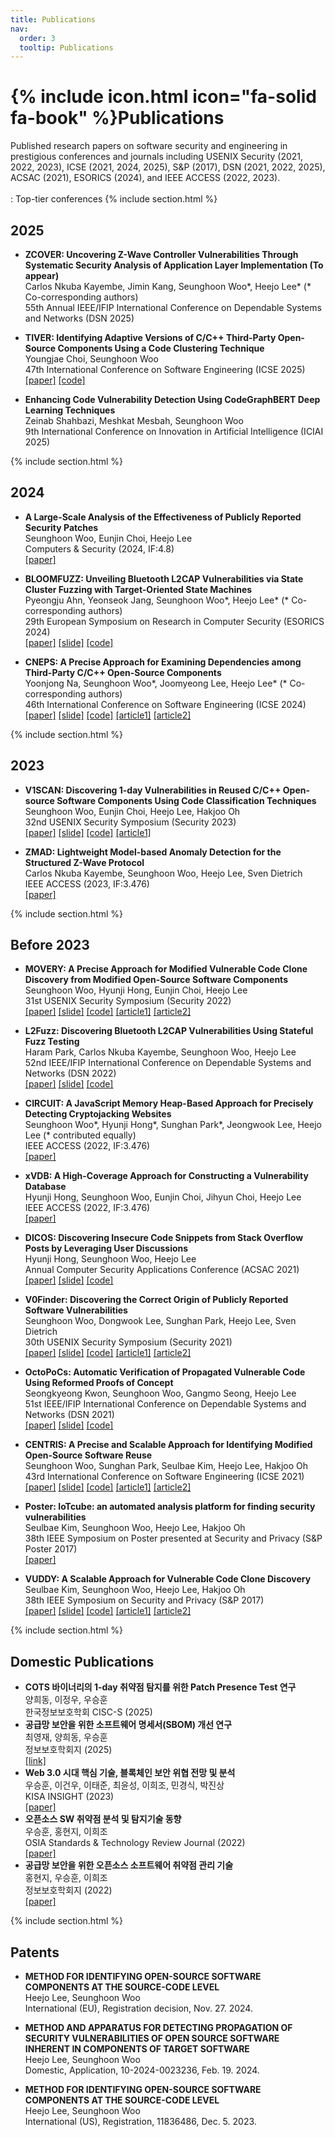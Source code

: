 ```yaml
---
title: Publications
nav:
  order: 3
  tooltip: Publications
---
```


# {% include icon.html icon="fa-solid fa-book" %}Publications

Published research papers on software security and engineering in prestigious conferences and journals including
USENIX Security (2021, 2022, 2023), ICSE (2021, 2024, 2025), S&P (2017), DSN (2021, 2022, 2025), ACSAC (2021), ESORICS (2024), and IEEE ACCESS (2022, 2023).
<br><br>
<i class="fa-solid fa-crown"></i>: Top-tier conferences
{% include section.html %}



## 2025
- **ZCOVER: Uncovering Z-Wave Controller Vulnerabilities Through Systematic Security Analysis of Application Layer Implementation (To appear)**<br> Carlos Nkuba Kayembe, Jimin Kang, Seunghoon Woo&#42;, Heejo Lee&#42; (* Co-corresponding authors)<br>55th Annual IEEE/IFIP International Conference on Dependable Systems and Networks (DSN 2025)

- **TIVER: Identifying Adaptive Versions of C/C++ Third-Party Open-Source Components Using a Code Clustering Technique**<br>Youngjae Choi, Seunghoon Woo<br><i class="fa-solid fa-crown"></i> 47th International Conference on Software Engineering (ICSE 2025)<br>[[paper]](/assets/papers/ICSE25.pdf) [[code]](https://github.com/Genius-Choi/TIVER-public)

- **Enhancing Code Vulnerability Detection Using CodeGraphBERT Deep Learning Techniques**<br>Zeinab Shahbazi, Meshkat Mesbah, Seunghoon Woo<br> 9th International Conference on Innovation in Artificial Intelligence (ICIAI 2025)

{% include section.html %}

## 2024
- **A Large-Scale Analysis of the Effectiveness of Publicly Reported Security Patches**<br>Seunghoon Woo, Eunjin Choi, Heejo Lee<br>Computers & Security (2024, IF:4.8)<br> [[paper]](https://doi.org/10.1016/j.cose.2024.104181)

- **BLOOMFUZZ: Unveiling Bluetooth L2CAP Vulnerabilities via State Cluster Fuzzing with Target-Oriented State Machines**<br>Pyeongju Ahn, Yeonseok Jang, Seunghoon Woo&#42;, Heejo Lee&#42; (* Co-corresponding authors)<br>29th European Symposium on Research in Computer Security (ESORICS 2024)<br>[[paper]](/assets/papers/ESORICS24.pdf) [[slide]](/assets/presentations/BLOOMFUZZ_ESORICS24_presentation.pdf) [[code]](https://github.com/pingjuu/BLOOMFUZZ)

- **CNEPS: A Precise Approach for Examining Dependencies among Third-Party C/C++ Open-Source Components**<br>Yoonjong Na, Seunghoon Woo&#42;, Joomyeong Lee, Heejo Lee&#42; (* Co-corresponding authors)<br><i class="fa-solid fa-crown"></i> 46th International Conference on Software Engineering (ICSE 2024)<br>[[paper]](/assets/papers/ICSE24.pdf) [[slide]](/assets/presentations/CNEPS_ICSE24_presentation.pdf) [[code]](https://github.com/sodium49/CNEPS-public) [[article1]](https://www.boannews.com/media/view.asp?idx=129096&page=1&mkind=1&kind=5) [[article2]](https://ssl.dailysecu.com/news/articleView.html?idxno=155331)

{% include section.html %}

## 2023

- **V1SCAN: Discovering 1-day Vulnerabilities in Reused C/C++ Open-source Software Components Using Code Classification Techniques**<br>Seunghoon Woo, Eunjin Choi, Heejo Lee, Hakjoo Oh<br><i class="fa-solid fa-crown"></i> 32nd USENIX Security Symposium (Security 2023)<br>[[paper]](/assets/papers/SECURITY23.pdf) [[slide]](/assets/presentations/V1SCAN_SECURITY23_presentation.pdf) [[code]](https://github.com/wooseunghoon/V1SCAN-public) [[article1]](https://www.koit.co.kr/news/articleView.html?idxno=117106)

- **ZMAD: Lightweight Model-based Anomaly Detection for the Structured Z-Wave Protocol**<br>Carlos Nkuba Kayembe, Seunghoon Woo, Heejo Lee, Sven Dietrich<br>IEEE ACCESS (2023, IF:3.476)<br>[[paper]](/assets/papers/ACCESS23.pdf)

{% include section.html %}

## Before 2023

- **MOVERY: A Precise Approach for Modified Vulnerable Code Clone Discovery from Modified Open-Source Software Components**<br>Seunghoon Woo, Hyunji Hong, Eunjin Choi, Heejo Lee<br><i class="fa-solid fa-crown"></i> 31st USENIX Security Symposium (Security 2022)<br>[[paper]](/assets/papers/SECURITY22.pdf) [[slide]](/assets/presentations/MOVERY_SECURITY22_presentation.pdf) [[code]](https://github.com/wooseunghoon/MOVERY-public) [[article1]](https://n.news.naver.com/mnews/article/030/0003046842?sid=105) [[article2]](https://www.korea.ac.kr/user/boardList.do?boardId=474633&command=albumView&page=1&boardSeq=493539&id=university_060108000000)

- **L2Fuzz: Discovering Bluetooth L2CAP Vulnerabilities Using Stateful Fuzz Testing**<br>Haram Park, Carlos Nkuba Kayembe, Seunghoon Woo, Heejo Lee<br>
52nd IEEE/IFIP International Conference on Dependable Systems and Networks (DSN 2022)<br>[[paper]](/assets/papers/DSN22.pdf) [[slide]](/assets/presentations/L2Fuzz_DSN22_presentation.pdf) [[code]](https://github.com/haramel/l2fuzz)

- **CIRCUIT: A JavaScript Memory Heap-Based Approach for Precisely Detecting Cryptojacking Websites**<br>Seunghoon Woo&#42;, Hyunji Hong&#42;, Sunghan Park&#42;, Jeongwook Lee, Heejo Lee (* contributed equally)<br>IEEE ACCESS (2022, IF:3.476)<br>[[paper]](/assets/papers/ACCESS22_circuit.pdf)

- **xVDB: A High-Coverage Approach for Constructing a Vulnerability Database**<br>Hyunji Hong, Seunghoon Woo, Eunjin Choi, Jihyun Choi, Heejo Lee<br>IEEE ACCESS (2022, IF:3.476)<br>[[paper]](/assets/papers/ACCESS22_xvdb.pdf)

- **DICOS: Discovering Insecure Code Snippets from Stack Overflow Posts by Leveraging User Discussions**<br>Hyunji Hong, Seunghoon Woo, Heejo Lee<br>
Annual Computer Security Applications Conference (ACSAC 2021)<br>[[paper]](/assets/papers/ACSAC21.pdf) [[slide]](/assets/presentations/Dicos_ACSAC21_presentation.pdf) [[code]](https://github.com/hyunji-hong/dicos-public)

- **V0Finder: Discovering the Correct Origin of Publicly Reported Software Vulnerabilities**<br>Seunghoon Woo, Dongwook Lee, Sunghan Park, Heejo Lee, Sven Dietrich<br><i class="fa-solid fa-crown"></i> 30th USENIX Security Symposium (Security 2021)<br>[[paper]](/assets/papers/SECURITY21.pdf) [[slide]](/assets/presentations/V0Finder_SECURITY21_presentation.pdf) [[code]](https://github.com/wooseunghoon/v0finder-public) [[article1]](https://www.boannews.com/media/view.asp?idx=100545) [[article2]](http://www.kyosu.net/news/articleView.html?idxno=76034)

- **OctoPoCs: Automatic Verification of Propagated Vulnerable Code Using Reformed Proofs of Concept**<br>Seongkyeong Kwon, Seunghoon Woo, Gangmo Seong, Heejo Lee<br>51st IEEE/IFIP International Conference on Dependable Systems and Networks (DSN 2021)<br>[[paper]](/assets/papers/DSN21.pdf) [[slide]](/assets/presentations/OctoPoCs_DSN21_presentation.pdf) [[code]](https://github.com/blbi/OctoPoCs)

- **CENTRIS: A Precise and Scalable Approach for Identifying Modified Open-Source Software Reuse**<br>Seunghoon Woo, Sunghan Park, Seulbae Kim, Heejo Lee, Hakjoo Oh<br><i class="fa-solid fa-crown"></i> 43rd International Conference on Software Engineering (ICSE 2021)<br>[[paper]](/assets/papers/ICSE21.pdf) [[slide]](/assets/presentations/Centris_ICSE21_presentation.pdf) [[code]](https://github.com/wooseunghoon/centris-public) [[article1]](https://portswigger.net/daily-swig/centris-new-tool-helps-prevent-software-supply-chain-attacks-by-flagging-modified-open-source-components) [[article2]](https://www.boannews.com/media/view.asp?idx=95883)

- **Poster: IoTcube: an automated analysis platform for finding security vulnerabilities**<br>Seulbae Kim, Seunghoon Woo, Heejo Lee, Hakjoo Oh<br>38th IEEE Symposium on Poster presented at Security and Privacy (S&P Poster 2017)<br>[[paper]](/assets/papers/SNP17_Poster.pdf)

- **VUDDY: A Scalable Approach for Vulnerable Code Clone Discovery**<br>Seulbae Kim, Seunghoon Woo, Heejo Lee, Hakjoo Oh<br><i class="fa-solid fa-crown"></i> 38th IEEE Symposium on Security and Privacy (S&P 2017)<br>[[paper]](/assets/papers/SNP17.pdf) [[slide]](/assets/presentations/VUDDY_SNP17_presentation.pdf) [[code]](https://github.com/squizz617/vuddy) [[article1]](https://www.korea.ac.kr/user/boardList.do?boardId=474633&siteId=university&page=20&search=&column=&boardType=02&listType=&id=university_060108000000&parent=&boardSeq=474672&command=albumView&chkBoxSeq=&chkBoxId=&chkBoxPos=&chkBoxDepth=&chkBoxFamSeq=&warningYn=N&categoryId=&categoryDepth=&totalYn=&searchDate1=&searchDate2=) [[article2]](http://www.veritas-a.com/news/articleView.html?idxno=83064)

{% include section.html %}

## Domestic Publications

- **COTS 바이너리의 1-day 취약점 탐지를 위한 Patch Presence Test 연구**<br>양희동, 이정우, 우승훈<br>한국정보보호학회 CISC-S (2025)
- **공급망 보안을 위한 소프트웨어 명세서(SBOM) 개선 연구**<br>최영재, 양희동, 우승훈<br>정보보호학회지 (2025)<br>[[link]](https://www.dbpia.co.kr/journal/articleDetail?nodeId=NODE12088070)
- **Web 3.0 시대 핵심 기술, 블록체인 보안 위협 전망 및 분석**<br>우승훈, 이건우, 이태준, 최윤성, 이희조, 민경식, 박진상<br>KISA INSIGHT (2023)<br>[[paper]](/assets/papers/KISA_Insight23.pdf)
- **오픈소스 SW 취약점 분석 및 탐지기술 동향**<br>우승훈, 홍현지, 이희조<br>OSIA Standards & Technology Review Journal (2022)<br>[[paper]](/assets/papers/OSIA22.pdf)
- **공급망 보안을 위한 오픈소스 소프트웨어 취약점 관리 기술**<br>홍현지, 우승훈, 이희조<br>정보보호학회지 (2022)<br>[[paper]](/assets/papers/JBBH22.pdf)


{% include section.html %}

## Patents

- **METHOD FOR IDENTIFYING OPEN-SOURCE SOFTWARE COMPONENTS AT THE SOURCE-CODE LEVEL**<br>Heejo Lee, Seunghoon Woo<br>International (EU), Registration decision, Nov. 27. 2024.

- **METHOD AND APPARATUS FOR DETECTING PROPAGATION OF SECURITY VULNERABILITIES OF OPEN SOURCE SOFTWARE INHERENT IN COMPONENTS OF TARGET SOFTWARE**<br> 
Heejo Lee, Seunghoon Woo<br>Domestic, Application, 10-2024-0023236, Feb. 19. 2024.

- **METHOD FOR IDENTIFYING OPEN-SOURCE SOFTWARE COMPONENTS AT THE SOURCE-CODE LEVEL**<br>Heejo Lee, Seunghoon Woo<br>International (US), Registration, 11836486, Dec. 5. 2023.
